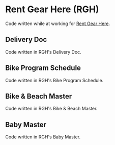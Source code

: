 # Rent Gear Here (RGH)
Code written while at working for [Rent Gear Here](https://www.rentgearhere.com).



## Delivery Doc
Code written in RGH's Delivery Doc.



## Bike Program Schedule
Code written in RGH's Bike Program Schedule.



## Bike & Beach Master
Code written in RGH's Bike & Beach Master.



## Baby Master
Code written in RGH's Baby Master.
